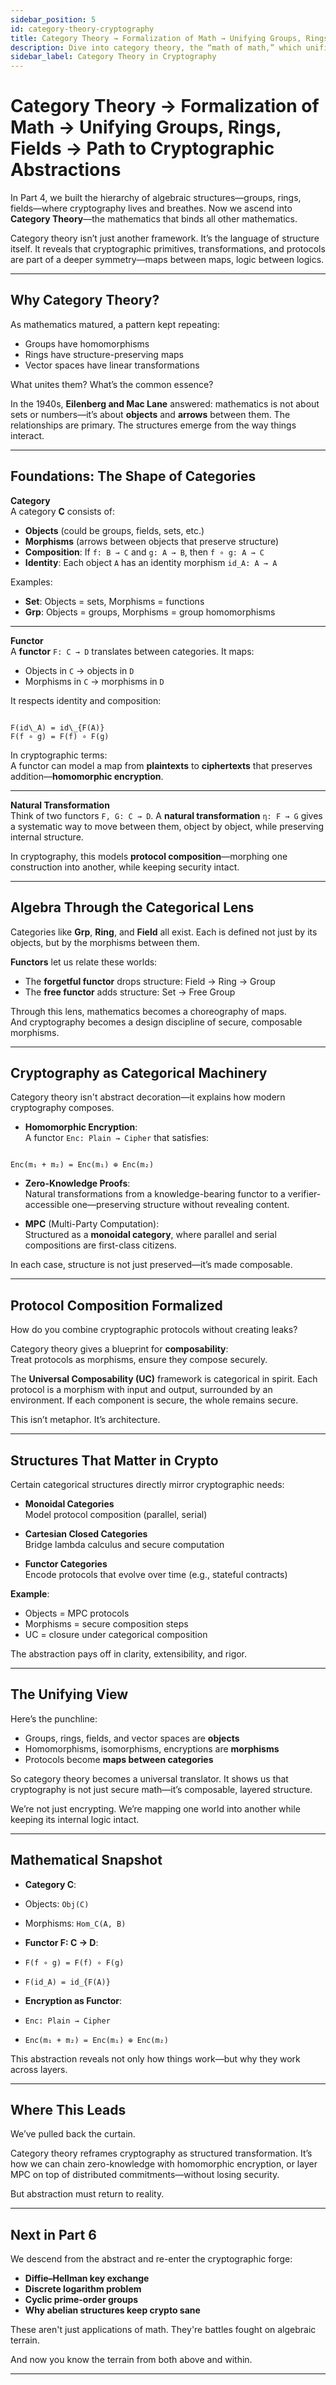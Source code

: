 ```yaml
---
sidebar_position: 5
id: category-theory-cryptography
title: Category Theory → Formalization of Math → Unifying Groups, Rings, Fields → Path to Cryptographic Abstractions
description: Dive into category theory, the “math of math,” which unifies algebraic structures and lays the foundation for modern cryptographic abstractions like protocol composition, homomorphic encryption, and MPC.
sidebar_label: Category Theory in Cryptography
---
```


# Category Theory → Formalization of Math → Unifying Groups, Rings, Fields → Path to Cryptographic Abstractions

In Part 4, we built the hierarchy of algebraic structures—groups, rings, fields—where cryptography lives and breathes. Now we ascend into **Category Theory**—the mathematics that binds all other mathematics.

Category theory isn’t just another framework. It’s the language of structure itself. It reveals that cryptographic primitives, transformations, and protocols are part of a deeper symmetry—maps between maps, logic between logics.

---

## Why Category Theory?

As mathematics matured, a pattern kept repeating:

-   Groups have homomorphisms
-   Rings have structure-preserving maps
-   Vector spaces have linear transformations

What unites them? What’s the common essence?

In the 1940s, **Eilenberg and Mac Lane** answered: mathematics is not about sets or numbers—it’s about **objects** and **arrows** between them. The relationships are primary. The structures emerge from the way things interact.

---

## Foundations: The Shape of Categories

**Category**  
A category **C** consists of:

-   **Objects** (could be groups, fields, sets, etc.)
-   **Morphisms** (arrows between objects that preserve structure)
-   **Composition**: If `f: B → C` and `g: A → B`, then `f ∘ g: A → C`
-   **Identity**: Each object `A` has an identity morphism `id_A: A → A`

Examples:

-   **Set**: Objects = sets, Morphisms = functions
-   **Grp**: Objects = groups, Morphisms = group homomorphisms

---

**Functor**  
A **functor** `F: C → D` translates between categories. It maps:

-   Objects in `C` → objects in `D`
-   Morphisms in `C` → morphisms in `D`

It respects identity and composition:

```

F(id\_A) = id\_{F(A)}
F(f ∘ g) = F(f) ∘ F(g)

```

In cryptographic terms:  
A functor can model a map from **plaintexts** to **ciphertexts** that preserves addition—**homomorphic encryption**.

---

**Natural Transformation**  
Think of two functors `F, G: C → D`. A **natural transformation** `η: F → G` gives a systematic way to move between them, object by object, while preserving internal structure.

In cryptography, this models **protocol composition**—morphing one construction into another, while keeping security intact.

---

## Algebra Through the Categorical Lens

Categories like **Grp**, **Ring**, and **Field** all exist. Each is defined not just by its objects, but by the morphisms between them.

**Functors** let us relate these worlds:

-   The **forgetful functor** drops structure: Field → Ring → Group
-   The **free functor** adds structure: Set → Free Group

Through this lens, mathematics becomes a choreography of maps.  
And cryptography becomes a design discipline of secure, composable morphisms.

---

## Cryptography as Categorical Machinery

Category theory isn't abstract decoration—it explains how modern cryptography composes.

-   **Homomorphic Encryption**:  
    A functor `Enc: Plain → Cipher` that satisfies:

```

Enc(m₁ + m₂) = Enc(m₁) ⊕ Enc(m₂)

```

-   **Zero-Knowledge Proofs**:  
    Natural transformations from a knowledge-bearing functor to a verifier-accessible one—preserving structure without revealing content.

-   **MPC** (Multi-Party Computation):  
    Structured as a **monoidal category**, where parallel and serial compositions are first-class citizens.

In each case, structure is not just preserved—it’s made composable.

---

## Protocol Composition Formalized

How do you combine cryptographic protocols without creating leaks?

Category theory gives a blueprint for **composability**:  
Treat protocols as morphisms, ensure they compose securely.

The **Universal Composability (UC)** framework is categorical in spirit. Each protocol is a morphism with input and output, surrounded by an environment. If each component is secure, the whole remains secure.

This isn’t metaphor. It’s architecture.

---

## Structures That Matter in Crypto

Certain categorical structures directly mirror cryptographic needs:

-   **Monoidal Categories**  
    Model protocol composition (parallel, serial)

-   **Cartesian Closed Categories**  
    Bridge lambda calculus and secure computation

-   **Functor Categories**  
    Encode protocols that evolve over time (e.g., stateful contracts)

**Example**:

-   Objects = MPC protocols
-   Morphisms = secure composition steps
-   UC = closure under categorical composition

The abstraction pays off in clarity, extensibility, and rigor.

---

## The Unifying View

Here’s the punchline:

-   Groups, rings, fields, and vector spaces are **objects**
-   Homomorphisms, isomorphisms, encryptions are **morphisms**
-   Protocols become **maps between categories**

So category theory becomes a universal translator. It shows us that cryptography is not just secure math—it’s composable, layered structure.

We’re not just encrypting. We’re mapping one world into another while keeping its internal logic intact.

---

## Mathematical Snapshot

-   **Category C**:
-   Objects: `Obj(C)`
-   Morphisms: `Hom_C(A, B)`

-   **Functor F: C → D**:
-   `F(f ∘ g) = F(f) ∘ F(g)`
-   `F(id_A) = id_{F(A)}`

-   **Encryption as Functor**:
-   `Enc: Plain → Cipher`
-   `Enc(m₁ + m₂) = Enc(m₁) ⊕ Enc(m₂)`

This abstraction reveals not only how things work—but why they work across layers.

---

## Where This Leads

We’ve pulled back the curtain.

Category theory reframes cryptography as structured transformation. It’s how we can chain zero-knowledge with homomorphic encryption, or layer MPC on top of distributed commitments—without losing security.

But abstraction must return to reality.

---

## Next in Part 6

We descend from the abstract and re-enter the cryptographic forge:

-   **Diffie–Hellman key exchange**
-   **Discrete logarithm problem**
-   **Cyclic prime-order groups**
-   **Why abelian structures keep crypto sane**

These aren't just applications of math. They're battles fought on algebraic terrain.

And now you know the terrain from both above and within.

---
